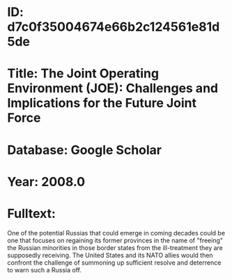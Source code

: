 # ID: d7c0f35004674e66b2c124561e81d5de
# Title: The Joint Operating Environment (JOE): Challenges and Implications for the Future Joint Force
# Database: Google Scholar
# Year: 2008.0
# Fulltext:
One of the potential Russias that could emerge in coming decades could be one that focuses on regaining its former provinces in the name of "freeing" the Russian minorities in those border states from the ill-treatment they are supposedly receiving.
The United States and its NATO allies would then confront the challenge of summoning up sufficient resolve and deterrence to warn such a Russia off.